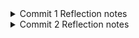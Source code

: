 <details>
<summary>Commit 1 Reflection notes</summary>

1. Handling TCP Streams with BufReader
TcpStream wrapped inside a BufReader to simplify reading the incoming stream line by line. This makes it easier to parse the HTTP request headers since HTTP headers are line-separated text.

2. Collecting the HTTP Request
`.lines()` returns an iterator of each line from the stream.
- The `map(|result| result.unwrap())` part forcefully unwraps each `Result<String, Error>`, assuming the read will succeed.
- The `take_while(|line| !line.is_empty())` stops reading once an empty line is encountered, which corresponds to the end of HTTP headers in a typical request.

3. Printing the HTTP Request
By collecting the lines into a `Vec<String>`, full HTTP request headers are printed out with `println!()`.
</details>

<details>
<summary>Commit 2 Reflection notes</summary>

1. Serving a Static HTML File
By adding `fs::read_to_string("hello.html")`, the program now can serve a static html file.

2. Raw HTTP Response
``` Rust
let status_line = "HTTP/1.1 200 OK";
let response = format!("{status_line}\r\nContent-Length: {length}\r\n\r\n{contents}");
```
This reinforced how HTTP responses are structured, starting with the status line, followed by the headers, and then the body separated by `\r\n\r\n`.

Screen capture:
![Commit 2 Screen Capture](assets/images/commit2.png)
</details>